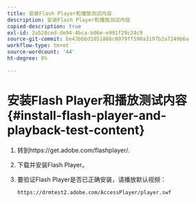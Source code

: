 ```yaml
---
title: 安装Flash Player和播放测试内容
description: 安装Flash Player和播放测试内容
copied-description: true
exl-id: 2a528ced-de94-4bca-b06e-e991f29c24c9
source-git-commit: be43bbbd1051886c8979ff590a3197b2a7249b6a
workflow-type: tm+mt
source-wordcount: '44'
ht-degree: 0%

---
```


# 安装Flash Player和播放测试内容 {#install-flash-player-and-playback-test-content}

1. 转到ht<span></span>tps://get.adobe.com/flashplayer/.
1. 下载并安装Flash Player。
1. 要验证Flash Player是否已正确安装，请播放默认视频：

   `https://drmtest2.adobe.com/AccessPlayer/player.swf`
